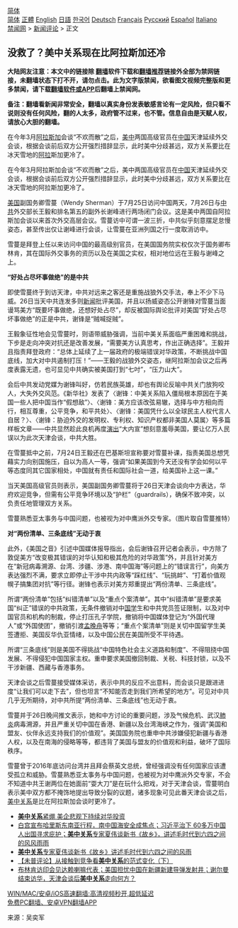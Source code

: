  <!-- 面包屑导航 --> <div class="breadcrumb"><!-- GTranslate: https://gtranslate.io/ -->  <div class="switcher notranslate">  <div class="selected">  <a href="#" onclick="return false;"> 简体</a>  </div>  <div class="option">  <a href="https://www.bannedbook.org" onclick="doGTranslate('zh-CN|zh-CN');jQuery('div.switcher div.selected a').html(jQuery(this).html());return false;" title="简体中文" class="nturl selected"> 简体</a>  <a href="https://www.bannedbook.org/zh-tw/" onclick="doGTranslate('zh-CN|zh-TW');jQuery('div.switcher div.selected a').html(jQuery(this).html());return false;" title="繁體中文" class="nturl"> 正體</a>  <a href="https://www.bannedbook.org/en/" onclick="doGTranslate('zh-CN|en');jQuery('div.switcher div.selected a').html(jQuery(this).html());return false;" title="English" class="nturl"> English</a>  <a href="https://www.bannedbook.org/ja/" onclick="doGTranslate('zh-CN|ja');jQuery('div.switcher div.selected a').html(jQuery(this).html());return false;" title="日本語" class="nturl"> 日語</a>  <a href="https://www.bannedbook.org/ko/" onclick="doGTranslate('zh-CN|ko');jQuery('div.switcher div.selected a').html(jQuery(this).html());return false;" title="한국어" class="nturl"> 한국어</a>  <a href="https://www.bannedbook.org/de/" onclick="doGTranslate('zh-CN|de');jQuery('div.switcher div.selected a').html(jQuery(this).html());return false;" title="Deutsch" class="nturl"> Deutsch</a>  <a href="https://www.bannedbook.org/fr/" onclick="doGTranslate('zh-CN|fr');jQuery('div.switcher div.selected a').html(jQuery(this).html());return false;" title="Français" class="nturl"> Français</a>  <a href="https://www.bannedbook.org/ru/" onclick="doGTranslate('zh-CN|ru');jQuery('div.switcher div.selected a').html(jQuery(this).html());return false;" title="Русский" class="nturl"> Русский</a>  <a href="https://www.bannedbook.org/es/" onclick="doGTranslate('zh-CN|es');jQuery('div.switcher div.selected a').html(jQuery(this).html());return false;" title="Español" class="nturl"> Español</a>  <a href="https://www.bannedbook.org/it/" onclick="doGTranslate('zh-CN|it');jQuery('div.switcher div.selected a').html(jQuery(this).html());return false;" title="Italiano" class="nturl"> Italiano</a>  </div>  </div>      <div class='breadcrumb-sub'><!-- Breadcrumb NavXT 6.3.0 --> <a href="https://www.bannedbook.org/" class="home">禁闻网</a> &gt; <a href="https://www.bannedbook.org/bnews/comments/" class="category">新闻评论</a> &gt; 正文</div></div><h2>没救了？美中关系现在比阿拉斯加还冷</h2> <p class="notice"><b>大陆网友注意：本文中的链接除 <a href="https://github.com/bannedbook/fanqiang" >翻墙</a>软件下载和<a href="https://github.com/killgcd/justmysocks/blob/master/README.md">翻墙推荐</a>链接外全部为禁网链接，未翻墙状态下打不开，请勿点击。此为文字版禁闻，欲看图文视频完整版和更多禁闻，请下载<a href="https://github.com/bannedbook/fanqiang">翻墙软件或APP</a>后翻墙上禁闻网。</p><p>备注：翻墙看新闻非常安全，翻墙以真实身份发表敏感言论有一定风险，但只看不说则没有任何风险，翻的人太多，政府管不过来，也不管。信息自由是天赋人权，请放心大胆的翻墙。</b></p>  <div class="entry"> <p id="summary">在今年3月<a href="https://www.bannedbook.org/bnews/tag/%e9%98%bf%e6%8b%89%e6%96%af%e5%8a%a0/" class="st_tag internal_tag" rel="tag" title="标签 阿拉斯加 下的日志">阿拉斯加</a>会谈“不欢而散”之后，<a href="https://www.bannedbook.org/bnews/tag/%e7%be%8e%e4%b8%ad/" class="st_tag internal_tag" rel="tag" title="标签 美中 下的日志">美中</a>两国高级官员在<span class='wp_keywordlink_affiliate'><a href="https://www.bannedbook.org/" title="中国" target="_blank">中国</a></span>天津延续外交会谈，根据会谈前后双方公开强烈措辞显示，此时美中分歧甚远，双方关系要比在冰天雪地的<a href="https://www.bannedbook.org/bnews/tag/%E9%98%BF%E6%8B%89/" class="st_tag internal_tag" rel="tag" title="标签 阿拉 下的日志">阿拉</a>斯加更冷了。</p> <p>在今年3月阿拉斯加会谈“不欢而散”之后，美中两国高级官员在<a href="https://www.bannedbook.org/bnews/tag/%E4%B8%AD%E5%9B%BD/" class="st_tag internal_tag" rel="tag" title="标签 中国 下的日志">中国</a>天津延续外交会谈，根据会谈前后双方公开强烈措辞显示，此时美中分歧甚远，双方关系要比在冰天雪地的阿拉斯加更冷了。</p> <p><a href="https://www.bannedbook.org/bnews/tag/%e7%be%8e%e5%9b%bd/" class="st_tag internal_tag" rel="tag" title="标签 美国 下的日志">美国</a>副国务卿雪蔓（Wendy Sherman）于7月25日访问中国两天，7月26日与<a href="https://www.bannedbook.org/bnews/tag/%e4%b8%ad%e5%85%b1/" class="st_tag internal_tag" rel="tag" title="标签 中共 下的日志">中共</a>外交部长王毅和排名第五的副外长谢峰进行两场闭门会议。这是美中两国自阿拉斯加会谈以来首次外交高层会议。雪蔓访中可谓一波三折，中共似乎刻意摆足怠慢姿态，甚至传出仅让谢峰进行会谈，让雪蔓在亚洲列国之行一度取消访中。</p> <p>雪蔓是拜登上任以来访问中国的最高级别官员，在美国国务院实权仅次于国务卿布林肯，其在国际外交事务的资历以及在美国之实权，相对地位远在王毅与谢峰之上。</p> <p><strong>“好处占尽坏事做绝”的是中共</strong></p>  <p>即使雪蔓终于到访天津，中共对远来之客还是重施战狼外交手法，奉上不少下马威。26日当天中共连发多则<span class='wp_keywordlink_affiliate'><a href="https://www.bannedbook.org/" title="新闻">新闻</a></span>批评美国，并且以扬威姿态公开谢锋对雪蔓当面谩骂美方“既要坏事做绝，还想好处占尽”，却反被国际舆论批评对美国“好处占尽坏事做绝”的正是中共，谢锋是“贼喊捉贼”。</p> <p>王毅象征性地会见雪蔓时，则语带威胁强调，当前中美关系面临严重困难和挑战，下步是走向冲突对抗还是改善发展，“需要美方认真思考，作出正确选择”。王毅并且指责拜登政府：“总体上延续了上一届政府的极端错误对华政策，不断挑战中国底线，加大对中共遏制打压！”——王毅的战狼外交姿态，继阿拉斯加会议之后再度表露无遗，也可显见中共确实被美国打到“七吋”，“压力山大”。</p> <p>会后中共发动党媒为谢锋叫好，仿若民族英雄，却也有舆论反喻中共关门放狗咬人，大失外交风范。《新华社》发表了〈谢锋：中美关系陷入僵局根本原因在于美国一些人把中国当作“假想敌”〉、〈谢锋：美方应该改弦易辙，选择与中方相向而行，相互尊重，公平竞争，和平共处〉、〈谢锋：美国凭什么以全球民主人权代言人自居？〉、〈谢锋：胁迫外交的发明权、专利权、知识产权都非美国人莫属〉等多篇样板文章——中共显然趁此良机再度<span class='wp_keywordlink_affiliate'><a href="https://zh-cn.shenyunperformingarts.org/" title="演出" target="_blank">演出</a></span>“大内宣”想刻意羞辱美国，要让亿万人民误以为此次天津会谈，中共大胜。</p> <p>在雪蔓抵中之前，7月24日王毅还在巴基斯坦宣称要对雪蔓补课，指责美国总想凭藉实力向别国施压，自以为高人一等，强调“如果美国到今天还没有学会如何以平等态度同其它国家相处，中国就有责任和国际社会一道，给美国补上这一课。”</p> <p>当天美国高级官员则表示，美国副国务卿雪蔓将于26日天津会谈向中方表达，华府欢迎竞争，但需有公平竞争环境以及“护栏”（guardrails），确保不致冲突，以负责任地管理双方关系。</p>  <p>雪蔓熟悉亚太事务与中国问题，也被视为对中鹰派外交专家。（图片取自雪蔓推特）</p> <p><strong>对“两份清单、三条底线”无动于衷</strong></p> <p>此外，《美国之音》引述中国媒体报导指出，会后谢锋召开记者会表示，中方除了敦促美方“改变极其错误的对华认知和极其危险的对华政策”外，并且针对美方在“新冠病毒溯源、台湾、涉疆、涉港、南中国海”等问题上的“错误言行”，向美方表达强烈不满，要求立即停止干涉中共内政等“踩红线”、“玩挑衅”、“打着价值观幌子搞集团对抗”等行径。谢锋也表示对美方郑重提出“两份清单、三条底线”。</p> <p>所谓“两份清单”包括“纠错清单”以及“重点个案清单”。其中“纠错清单”是要求美国“纠正”错误的中共政策，无条件撤销对中<span class='wp_keywordlink'><a href="https://www.bannedbook.org/forum24/" title="国学传统文化禁书" target="_blank">国学</a></span>生和中共党员签证限制，以及对中国官员和机构的制裁，停止打压孔子学院，撤销将中国媒体登记为“外国代理人”或“外国使团”，撤销引渡<a href="https://www.bannedbook.org/bnews/tag/%e5%ad%9f%e6%99%9a%e8%88%9f/" class="st_tag internal_tag" rel="tag" title="标签 孟晚舟 下的日志">孟晚舟</a>等等；“重点个案清单”则是关切中国留学生美签遭拒、美国反华仇亚情绪，以及中国公民在美国所受不平待遇。</p> <p>所谓“三条底线”则是美国不得挑战“中国特色社会主义道路和制度”、不得阻挠中国发展、不得侵犯中国国家主权。重申要求美国撤回制裁、关税、科技封锁，以及不干涉新疆、西藏与香港事务。</p>  <p>天津会谈之后雪蔓接受媒体采访，表示中共的反应不出意料，而会谈只是跟进进度“让我们可以走下去”，但也坦言“不知能否走到我们所希望的地方”。可见对中共几乎无所期待，对中共所提“两份清单、三条底线”也无动于衷。</p> <p>雪蔓并于26日晚间推文表示，她和中方讨论的重要问题，涉及气候危机、武汉<a href="https://www.bannedbook.org/bnews/tag/%e8%82%ba%e7%82%8e/" class="st_tag internal_tag" rel="tag" title="标签 肺炎 下的日志">肺炎</a>病毒溯源，并且严重关切中国在香港、新疆以及台湾海峡之作为，强调“美国和盟友、伙伴永远支持我们的价值观”。美国国务院也重申中共涉嫌侵犯新疆与香港人权，以及在南海的侵略等等，都违背了美国与盟友的价值观和利益，破坏了国际秩序。</p> <p>雪蔓曾于2016年底访问台湾并且拜会蔡英文总统，曾经强调没有任何国家应该遭受孤立和威胁。雪蔓熟悉亚太事务与中国问题，也被视为对中鹰派外交专家，不会不知道中共王谢两位在她面前“耍大刀”是在玩什么把戏，对于天津会谈，雪蔓明白表示美中双方都不掩饰地提出导致分裂的议题，诸多现象可见此番天津会谈之后，<a href="https://www.bannedbook.org/bnews/tag/%e7%be%8e%e4%b8%ad%e5%85%b3%e7%b3%bb/" class="st_tag internal_tag" rel="tag" title="标签 美中关系 下的日志">美中关系</a>是比在阿拉斯加会谈时更冷了。</p> <ul class='op-related-articles' title='相关阅读'> <li><a href='https://www.bannedbook.org/bnews/ssgc/20210806/1601101.html' target='_blank'><b>美中关系</b>紧绷 美企悲观下持续对华投资</a></li> <li><a href='https://www.bannedbook.org/bnews/worldnews/usa/20210805/1600484.html' target='_blank'>白宫宣布哈里斯东南亚行程，南中国海安全成焦点；习近平治下&#160;60多万中国人出国寻求庇护；<b>美中关系</b>专家夏伟谈新书《故乡》，讲述毛时代到六四之间的风风雨雨</a></li> <li><a href='https://www.bannedbook.org/bnews/headline/20210805/1600463.html' target='_blank'><b>美中关系</b>专家夏伟谈新书《故乡》讲述毛时代到六四之间的风雨</a></li> <li><a href='https://www.bannedbook.org/bnews/comments/20210804/1600272.html' target='_blank'>【未普评论】从接触到竞争看<b>美中关系</b>的范式变化（下）</a></li> <li><a href='https://www.bannedbook.org/bnews/worldnews/usa/20210729/1596208.html' target='_blank'>布林肯访印会见达赖喇嘛代表；美国担忧中国在新疆新建导弹发射井；谢尔曼结束访华，天津会谈后<b>美中关系</b>走向何方？</a></li> </ul> <p class="texttj"> <a href="https://github.com/bannedbook/fanqiang/wiki/V2ray%E6%9C%BA%E5%9C%BA" target="_blank">WIN/MAC/安卓/iOS高速翻墙:高清视频秒开,超低延迟</a><br/> <a href="https://github.com/bannedbook/fanqiang/wiki/%E7%A6%81%E9%97%BB%E7%BD%91%E5%AE%89%E5%8D%93%E7%BF%BB%E5%A2%99%E6%96%B0%E9%97%BBAPP" target="_blank">免费PC翻墙、安卓VPN翻墙APP</a></p><p> 来源：吴奕军 </p> <a name='sharetosocial'></a>  <div style="margin-bottom:5px;padding-bottom:5px;clear:both"> <div id="archive-pix-1" class="banner-ads"> <!-- AuctionX Display platform tag START --> <div id="26318x728x90x621x_ADSLOT2" clicktrack="%%CLICK_URL_ESC%%"></div> <!-- AuctionX Display platform tag END --> </div> <div id="archive-pix-2" class="banner-ads"> <!-- AuctionX Display platform tag START --> <div id="26315x300x250x621x_ADSLOT2" clicktrack="%%CLICK_URL_ESC%%"></div> <!-- AuctionX Display platform tag END --> </div> </div>  <div id="archive-pix-1" class="banner-ads"> <!-- AuctionX Display platform tag START --> <div id="26318x728x90x621x_ADSLOT3" clicktrack="%%CLICK_URL_ESC%%"></div> <!-- AuctionX Display platform tag END --> </div> </div><!--END ENTRY--> 